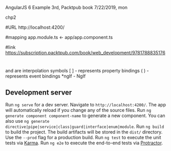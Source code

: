 AngularJS 6 Example 3rd, Packtpub book 
7/22/2019, mon

chp2

#URL
http://localhost:4200/

#mapping
app.module.ts <- app/app.component.ts

#link
https://subscription.packtpub.com/book/web_development/9781788835176

#
 and  are interpolation symbols
[ ] - represents property bindings
( ) - represents event bindings
*ngIf - NgIf

## Development server
Run `ng serve` for a dev server. Navigate to `http://localhost:4200/`. The app will automatically reload if you change any of the source files.
Run `ng generate component component-name` to generate a new component. You can also use `ng generate directive|pipe|service|class|guard|interface|enum|module`.
Run `ng build` to build the project. The build artifacts will be stored in the `dist/` directory. Use the `--prod` flag for a production build.
Run `ng test` to execute the unit tests via [Karma](https://karma-runner.github.io).
Run `ng e2e` to execute the end-to-end tests via [Protractor](http://www.protractortest.org/).
